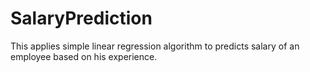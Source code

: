 # SalaryPrediction
This applies simple linear regression algorithm to predicts salary of an employee based on his experience.
